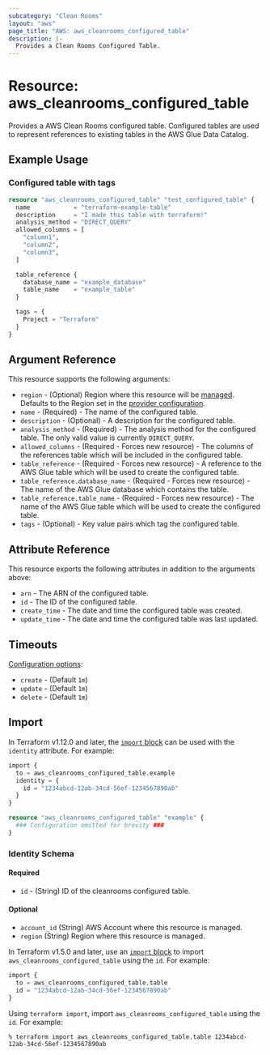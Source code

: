 ```yaml
---
subcategory: "Clean Rooms"
layout: "aws"
page_title: "AWS: aws_cleanrooms_configured_table"
description: |-
  Provides a Clean Rooms Configured Table.
---
```


# Resource: aws_cleanrooms_configured_table

Provides a AWS Clean Rooms configured table. Configured tables are used to represent references to existing tables in the AWS Glue Data Catalog.

## Example Usage

### Configured table with tags

```terraform
resource "aws_cleanrooms_configured_table" "test_configured_table" {
  name            = "terraform-example-table"
  description     = "I made this table with terraform!"
  analysis_method = "DIRECT_QUERY"
  allowed_columns = [
    "column1",
    "column2",
    "column3",
  ]

  table_reference {
    database_name = "example_database"
    table_name    = "example_table"
  }

  tags = {
    Project = "Terraform"
  }
}
```

## Argument Reference

This resource supports the following arguments:

* `region` - (Optional) Region where this resource will be [managed](https://docs.aws.amazon.com/general/latest/gr/rande.html#regional-endpoints). Defaults to the Region set in the [provider configuration](https://registry.terraform.io/providers/hashicorp/aws/latest/docs#aws-configuration-reference).
* `name` - (Required) - The name of the configured table.
* `description` - (Optional) - A description for the configured table.
* `analysis_method` - (Required) - The analysis method for the configured table. The only valid value is currently `DIRECT_QUERY`.
* `allowed_columns` - (Required - Forces new resource) - The columns of the references table which will be included in the configured table.
* `table_reference` - (Required - Forces new resource) - A reference to the AWS Glue table which will be used to create the configured table.
* `table_reference.database_name` - (Required - Forces new resource) - The name of the AWS Glue database which contains the table.
* `table_reference.table_name` - (Required - Forces new resource) - The name of the AWS Glue table which will be used to create the configured table.
* `tags` - (Optional) - Key value pairs which tag the configured table.

## Attribute Reference

This resource exports the following attributes in addition to the arguments above:

* `arn` - The ARN of the configured table.
* `id` - The ID of the configured table.
* `create_time` - The date and time the configured table was created.
* `update_time` - The date and time the configured table was last updated.

## Timeouts

[Configuration options](https://developer.hashicorp.com/terraform/language/resources/syntax#operation-timeouts):

- `create` - (Default `1m`)
- `update` - (Default `1m`)
- `delete` - (Default `1m`)

## Import

In Terraform v1.12.0 and later, the [`import` block](https://developer.hashicorp.com/terraform/language/import) can be used with the `identity` attribute. For example:

```terraform
import {
  to = aws_cleanrooms_configured_table.example
  identity = {
    id = "1234abcd-12ab-34cd-56ef-1234567890ab"
  }
}

resource "aws_cleanrooms_configured_table" "example" {
  ### Configuration omitted for brevity ###
}
```

### Identity Schema

#### Required

* `id` - (String) ID of the cleanrooms configured table.

#### Optional

* `account_id` (String) AWS Account where this resource is managed.
* `region` (String) Region where this resource is managed.

In Terraform v1.5.0 and later, use an [`import` block](https://developer.hashicorp.com/terraform/language/import) to import `aws_cleanrooms_configured_table` using the `id`. For example:

```terraform
import {
  to = aws_cleanrooms_configured_table.table
  id = "1234abcd-12ab-34cd-56ef-1234567890ab"
}
```

Using `terraform import`, import `aws_cleanrooms_configured_table` using the `id`. For example:

```console
% terraform import aws_cleanrooms_configured_table.table 1234abcd-12ab-34cd-56ef-1234567890ab
```

